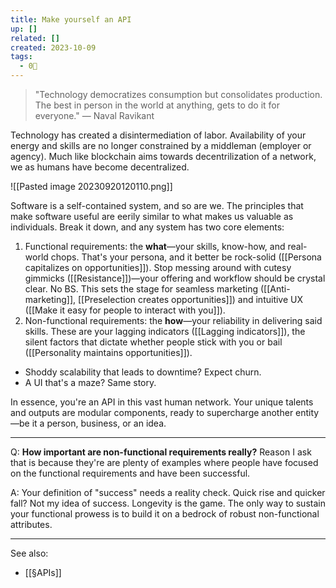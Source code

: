 ```yaml
---
title: Make yourself an API
up: []
related: []
created: 2023-10-09
tags:
  - 0🌲
---
```

>"Technology democratizes consumption but consolidates production. The best in person in the world at anything, gets to do it for everyone." — Naval Ravikant

Technology has created a disintermediation of labor. Availability of your energy and skills are no longer constrained by a middleman (employer or agency). Much like blockchain aims towards decentrilization of a network, we as humans have become decentralized.

![[Pasted image 20230920120110.png]]

Software is a self-contained system, and so are we. The principles that make software useful are eerily similar to what makes us valuable as individuals. Break it down, and any system has two core elements:

1. Functional requirements: the **what**—your skills, know-how, and real-world chops. That's your persona, and it better be rock-solid ([[Persona capitalizes on opportunities]]). Stop messing around with cutesy gimmicks ([[Resistance]])—your offering and workflow should be crystal clear. No BS. This sets the stage for seamless marketing ([[Anti-marketing]], [[Preselection creates opportunities]]) and intuitive UX ([[Make it easy for people to interact with you]]).
2. Non-functional requirements: the **how**—your reliability in delivering said skills. These are your lagging indicators ([[Lagging indicators]]), the silent factors that dictate whether people stick with you or bail ([[Personality maintains opportunities]]).

- Shoddy scalability that leads to downtime? Expect churn.
- A UI that's a maze? Same story.

In essence, you're an API in this vast human network. Your unique talents and outputs are modular components, ready to supercharge another entity—be it a person, business, or an idea.

---

Q: **How important are non-functional requirements really?** Reason I ask that is because they're are plenty of examples where people have focused on the functional requirements and have been successful.

A: Your definition of "success" needs a reality check. Quick rise and quicker fall? Not my idea of success. Longevity is the game. The only way to sustain your functional prowess is to build it on a bedrock of robust non-functional attributes.

---

See also: 
- [[§APIs]]

